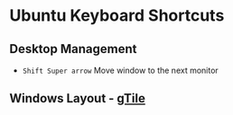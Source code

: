 # Ubuntu Keyboard Shortcuts

## Desktop Management

- `Shift Super arrow` Move window to the next monitor

## Windows Layout - [gTile](https://github.com/gTile/gTile)
